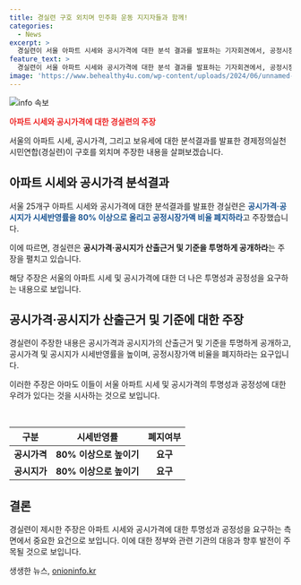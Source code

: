 ```yaml
---
title: 경실련 구호 외치며 민주화 운동 지지자들과 함께!
categories:
  - News
excerpt: >
  경실련이 서울 아파트 시세와 공시가격에 대한 분석 결과를 발표하는 기자회견에서, 공정시장가액 비율 폐지와 공시가격 산출근거의 투명성을 요구했다. 
feature_text: >
  경실련이 서울 아파트 시세와 공시가격에 대한 분석 결과를 발표하는 기자회견에서, 공정시장가액 비율 폐지와 공시가격 산출근거의 투명성을 요구했다. 
image: 'https://www.behealthy4u.com/wp-content/uploads/2024/06/unnamed-file.png'
---
```


<p><img src="https://www.behealthy4u.com/wp-content/uploads/2024/06/unnamed-file.png" alt="info 속보" /></p>

<p><b><span style="color: #ee2323;">아파트 시세와 공시가격에 대한 경실련의 주장</span></b></p>

<p>서울의 아파트 시세, 공시가격, 그리고 보유세에 대한 분석결과를 발표한 경제정의실천시민연합(경실련)이 구호를 외치며 주장한 내용을 살펴보겠습니다.</p>

<h2 data-ke-size="size26">아파트 시세와 공시가격 분석결과</h2>

<p>서울 25개구 아파트 시세와 공시가격에 대한 분석결과를 발표한 경실련은 <b><span style="color: #1a5490;">공시가격·공시지가 시세반영률을 80% 이상으로 올리고 공정시장가액 비율 폐지하라</span></b>고 주장했습니다.</p>

<p>이에 따르면, 경실련은 <b>공시가격·공시지가 산출근거 및 기준을 투명하게 공개하라</b>는 주장을 펼치고 있습니다.</p>

<p>해당 주장은 서울의 아파트 시세 및 공시가격에 대한 더 나은 투명성과 공정성을 요구하는 내용으로 보입니다.</p>

<h2 data-ke-size="size26">공시가격·공시지가 산출근거 및 기준에 대한 주장</h2>

<p>경실련이 주장한 내용은 공시가격과 공시지가의 산출근거 및 기준을 투명하게 공개하고, 공시가격 및 공시지가 시세반영률을 높이며, 공정시장가액 비율을 폐지하라는 요구입니다. </p>

<p>이러한 주장은 아마도 이들이 서울 아파트 시세 및 공시가격의 투명성과 공정성에 대한 우려가 있다는 것을 시사하는 것으로 보입니다.</p>

<p data-ke-size="size16">&nbsp;</p>

<table>
  <thead>
    <tr>
      <th scope="col">구분</th>
      <th scope="col">시세반영률</th>
      <th scope="col">폐지여부</th>
    </tr>
  </thead>
  <tbody>
    <tr>
      <td style="text-align: center; height: 17px;"><b>공시가격</b></td>
      <td style="text-align: center; height: 17px;"><b>80% 이상으로 높이기</b></td>
      <td style="text-align: center; height: 17px;"><b>요구</b></td>
    </tr>
    <tr>
      <td style="text-align: center; height: 17px;"><b>공시지가</b></td>
      <td style="text-align: center; height: 17px;"><b>80% 이상으로 높이기</b></td>
      <td style="text-align: center; height: 17px;"><b>요구</b></td>
    </tr>
  </tbody>
</table>

<h2 data-ke-size="size26">결론</h2>

<p>경실련이 제시한 주장은 아파트 시세와 공시가격에 대한 투명성과 공정성을 요구하는 측면에서 중요한 요건으로 보입니다. 이에 대한 정부와 관련 기관의 대응과 향후 발전이 주목될 것으로 보입니다.</p>
생생한 뉴스, <a href="https://onioninfo.kr" rel="dofollow">onioninfo.kr</a>


